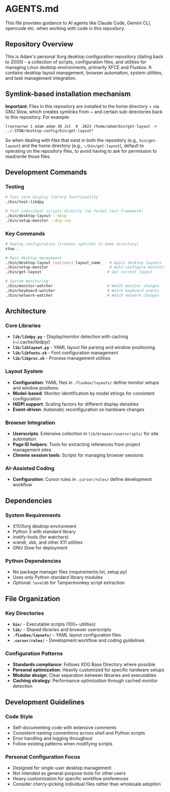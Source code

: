 # AGENTS.md

This file provides guidance to AI agents like Claude Code, Gemini CLI,
opencode etc. when working with code in this repository.

## Repository Overview

This is Adam's personal Xorg desktop configuration repository (dating
back to 2000) - a collection of scripts, configuration files, and
utilities for managing Linux desktop environments, primarily XFCE and
Fluxbox. It contains desktop layout management, browser automation,
system utilities, and task management integration.

## Symlink-based installation mechanism

**Important**: Files in this repository are installed to the home
directory ~ via GNU Stow, which creates symlinks from ~ and certain
sub-directories back to this repository.  For example:

    lrwxrwxrwx 1 adam adam 38 Jul  9  2023 /home/adam/bin/get-layout -> ../.STOW/desktop-config/bin/get-layout*

So when dealing with files that exist in both the repository (e.g.,
`bin/get-layout`) and the home directory (e.g., `~/bin/get-layout`),
default to operating on the repository files, to avoid having to ask
for permission to read/write those files.

## Development Commands

### Testing
```bash
# Test core display library functionality
./bin/test-libdpy

# Test individual scripts directly (no formal test framework)
./bin/desktop-layout --help
./bin/setup-monitor --dry-run
```

### Key Commands
```bash
# Deploy configuration (creates symlinks to home directory)
stow .

# Main desktop management
./bin/desktop-layout [options] layout_name    # Apply desktop layouts
./bin/setup-monitor                           # Auto-configure monitors
./bin/get-layout                             # Get current layout

# System monitoring
./bin/monitor-watcher                        # Watch monitor changes
./bin/keyboard-watcher                       # Watch keyboard events
./bin/network-watcher                        # Watch network changes
```

## Architecture

### Core Libraries
- **`lib/libdpy.py`** - Display/monitor detection with caching (~/.cache/libdpy/)
- **`lib/liblayout.py`** - YAML layout file parsing and window positioning
- **`lib/libfonts.sh`** - Font configuration management
- **`lib/libproc.sh`** - Process management utilities

### Layout System
- **Configuration**: YAML files in `.fluxbox/layouts/` define monitor setups and window positions
- **Model-based**: Monitor identification by model strings for consistent configuration
- **HiDPI support**: Scaling factors for different display densities
- **Event-driven**: Automatic reconfiguration on hardware changes

### Browser Integration
- **Userscripts**: Extensive collection in `lib/browser/userscripts/` for site automation
- **Page ID helpers**: Tools for extracting references from project management sites
- **Chrome session tools**: Scripts for managing browser sessions

### AI-Assisted Coding
- **Configuration**: Cursor rules in `.cursor/rules/` define development workflow

## Dependencies

### System Requirements
- X11/Xorg desktop environment
- Python 3 with standard library
- inotify-tools (for watchers)
- xrandr, xkb, and other X11 utilities
- GNU Stow for deployment

### Python Dependencies
- No package manager files (requirements.txt, setup.py)
- Uses only Python standard library modules
- Optional: `leveldb` for Tampermonkey script extraction

## File Organization

### Key Directories
- **`bin/`** - Executable scripts (100+ utilities)
- **`lib/`** - Shared libraries and browser userscripts
- **`.fluxbox/layouts/`** - YAML layout configuration files
- **`.cursor/rules/`** - Development workflow and coding guidelines

### Configuration Patterns
- **Standards compliance**: Follows XDG Base Directory where possible
- **Personal optimization**: Heavily customized for specific hardware setups
- **Modular design**: Clear separation between libraries and executables
- **Caching strategy**: Performance optimization through cached monitor detection

## Development Guidelines

### Code Style
- Self-documenting code with extensive comments
- Consistent naming conventions across shell and Python scripts
- Error handling and logging throughout
- Follow existing patterns when modifying scripts

### Personal Configuration Focus
- Designed for single-user desktop management
- Not intended as general-purpose tools for other users
- Heavy customization for specific workflow preferences
- Consider cherry-picking individual files rather than wholesale adoption
